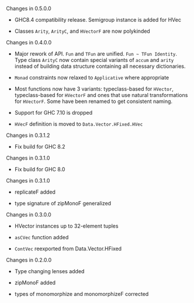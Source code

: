 Changes in 0.5.0.0

  * GHC8.4 compatibility release. Semigroup instance is added for HVec
  
  * Classes `Arity`, `ArityC`, and `HVectorF` are now polykinded

Changes in 0.4.0.0

  * Major rework of API. `Fun` and `TFun` are unified. `Fun ~ TFun Identity`.
    Type class `ArityC` now contain special variants of `accum` and
    `arity` instead of building data structure containing all necessary dictionaries.

  * `Monad` constraints now relaxed to `Applicative` where appropriate

  * Most functions now have 3 variants: typeclass-based for `HVector`,
    typeclass-based for `HVectorF` and ones that use natural transformations for
    `HVectorF`. Some have been renamed to get consistent naming.

  * Support for GHC 7.10 is dropped

  * `HVecF` definition is moved to `Data.Vector.HFixed.HVec`

Changes in 0.3.1.2

  * Fix build for GHC 8.2

Changes in 0.3.1.0

  * Fix build for GHC 8.0


Changes in 0.3.1.0

  * replicateF added

  * type signature of zipMonoF generalized


Changes in 0.3.0.0

  * HVector instances up to 32-element tuples

  * `asCVec` function added

  * `ContVec` reexported from Data.Vector.HFixed


Changes in 0.2.0.0

  * Type changing lenses added

  * zipMonoF added

  * types of monomorphize and monomorphizeF corrected
